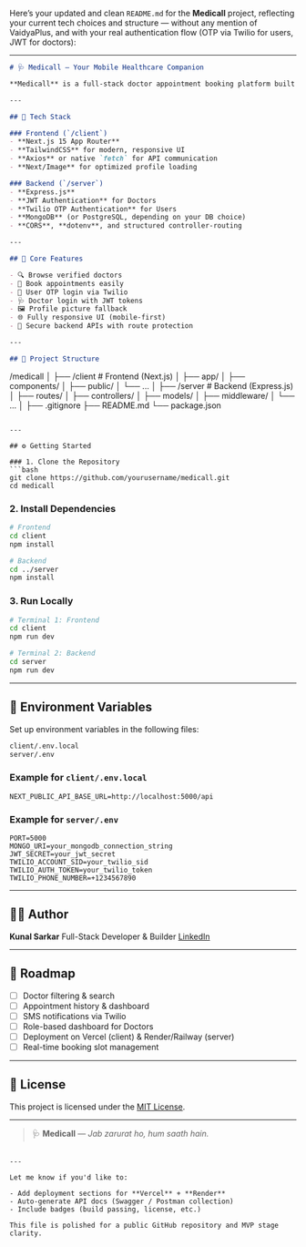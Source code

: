 Here’s your updated and clean `README.md` for the **Medicall** project, reflecting your current tech choices and structure — without any mention of VaidyaPlus, and with your real authentication flow (OTP via Twilio for users, JWT for doctors):

---

```md
# 🩺 Medicall — Your Mobile Healthcare Companion

**Medicall** is a full-stack doctor appointment booking platform built with a modern tech stack using **Next.js 15** for the frontend and **Express.js** for the backend. It offers a mobile-first experience focused on real-time booking, easy access to doctors, and a minimal yet powerful MVP.

---

## 🚀 Tech Stack

### Frontend (`/client`)
- **Next.js 15 App Router**
- **TailwindCSS** for modern, responsive UI
- **Axios** or native `fetch` for API communication
- **Next/Image** for optimized profile loading

### Backend (`/server`)
- **Express.js**
- **JWT Authentication** for Doctors
- **Twilio OTP Authentication** for Users
- **MongoDB** (or PostgreSQL, depending on your DB choice)
- **CORS**, **dotenv**, and structured controller-routing

---

## 📱 Core Features

- 🔍 Browse verified doctors
- 📅 Book appointments easily
- 👤 User OTP login via Twilio
- 🩺 Doctor login with JWT tokens
- 🖼️ Profile picture fallback
- 🌐 Fully responsive UI (mobile-first)
- 🔐 Secure backend APIs with route protection

---

## 🧱 Project Structure

```

/medicall
│
├── /client       # Frontend (Next.js)
│   ├── app/
│   ├── components/
│   ├── public/
│   └── ...
│
├── /server       # Backend (Express.js)
│   ├── routes/
│   ├── controllers/
│   ├── models/
│   ├── middleware/
│   └── ...
│
├── .gitignore
├── README.md
└── package.json

````

---

## ⚙️ Getting Started

### 1. Clone the Repository
```bash
git clone https://github.com/yourusername/medicall.git
cd medicall
````

### 2. Install Dependencies

```bash
# Frontend
cd client
npm install

# Backend
cd ../server
npm install
```

### 3. Run Locally

```bash
# Terminal 1: Frontend
cd client
npm run dev

# Terminal 2: Backend
cd server
npm run dev
```

---

## 🔐 Environment Variables

Set up environment variables in the following files:

```bash
client/.env.local
server/.env
```

### Example for `client/.env.local`

```env
NEXT_PUBLIC_API_BASE_URL=http://localhost:5000/api
```

### Example for `server/.env`

```env
PORT=5000
MONGO_URI=your_mongodb_connection_string
JWT_SECRET=your_jwt_secret
TWILIO_ACCOUNT_SID=your_twilio_sid
TWILIO_AUTH_TOKEN=your_twilio_token
TWILIO_PHONE_NUMBER=+1234567890
```

---

## 👨‍💻 Author

**Kunal Sarkar**
Full-Stack Developer & Builder
[LinkedIn](https://www.linkedin.com/in/kunalsarkar07)

---

## 🔭 Roadmap

* [ ] Doctor filtering & search
* [ ] Appointment history & dashboard
* [ ] SMS notifications via Twilio
* [ ] Role-based dashboard for Doctors
* [ ] Deployment on Vercel (client) & Render/Railway (server)
* [ ] Real-time booking slot management

---

## 📄 License

This project is licensed under the [MIT License](LICENSE).

---

> 🩺 **Medicall** — *Jab zarurat ho, hum saath hain.*

```

---

Let me know if you'd like to:

- Add deployment sections for **Vercel** + **Render**
- Auto-generate API docs (Swagger / Postman collection)
- Include badges (build passing, license, etc.)

This file is polished for a public GitHub repository and MVP stage clarity.
```
